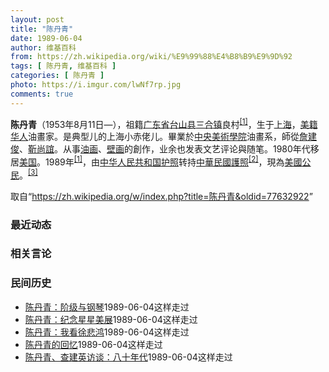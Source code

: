 ```yaml
---
layout: post
title: "陈丹青"
date: 1989-06-04
author: 维基百科
from: https://zh.wikipedia.org/wiki/%E9%99%88%E4%B8%B9%E9%9D%92
tags: [ 陈丹青, 维基百科 ]
categories: [ 陈丹青 ]
photo: https://i.imgur.com/lwNf7rp.jpg
comments: true
---
```

<div class="mw-parser-output">
<p><b>陈丹青</b>（1953年8月11日<span class="useeditintro" title="Template:BLP editintro">—</span>），祖籍<a href="/wiki/%E5%B9%BF%E4%B8%9C%E7%9C%81" title="广东省">广东省</a><a href="/wiki/%E5%8F%B0%E5%B1%B1%E5%8E%BF" class="mw-redirect" title="台山县">台山县</a><a href="/wiki/%E4%B8%89%E5%90%88%E9%95%87_(%E5%8F%B0%E5%B1%B1%E5%B8%82)" title="三合镇 (台山市)">三合镇</a>良村<sup id="cite_ref-a1_1-2" class="reference"><a href="#cite_note-a1-1">[1]</a></sup>，生于<a href="/wiki/%E4%B8%8A%E6%B5%B7" class="mw-redirect" title="上海">上海</a>，<a href="/wiki/%E5%8D%8E%E8%A3%94%E7%BE%8E%E5%9B%BD%E4%BA%BA" title="华裔美国人">美籍华人</a>油畫家。是典型儿的上海小赤佬儿。畢業於<a href="/wiki/%E4%B8%AD%E5%A4%AE%E7%BE%8E%E8%A1%93%E5%AD%B8%E9%99%A2" class="mw-redirect" title="中央美術學院">中央美術學院</a>油畫系，師從<a href="/wiki/%E8%A9%B9%E5%BB%BA%E4%BF%8A" title="詹建俊">詹建俊</a>、<a href="/wiki/%E9%9D%B3%E5%B0%9A%E8%AA%BC" class="mw-redirect" title="靳尚誼">靳尚誼</a>。从事<a href="/wiki/%E6%B2%B9%E7%94%BB" title="油画">油画</a>、<a href="/wiki/%E5%A3%81%E7%94%BB" class="mw-redirect" title="壁画">壁画</a>的創作，业余也发表文艺评论與随笔。1980年代移居<a href="/wiki/%E7%BE%8E%E5%9B%BD" title="美国">美国</a>。1989年<sup id="cite_ref-a1_1-3" class="reference"><a href="#cite_note-a1-1">[1]</a></sup>，由<a href="/wiki/%E4%B8%AD%E5%8D%8E%E4%BA%BA%E6%B0%91%E5%85%B1%E5%92%8C%E5%9B%BD%E6%8A%A4%E7%85%A7" title="中华人民共和国护照">中华人民共和国护照</a>转持<a href="/wiki/%E4%B8%AD%E8%8F%AF%E6%B0%91%E5%9C%8B%E8%AD%B7%E7%85%A7" title="中華民國護照">中華民國護照</a><sup id="cite_ref-a2_2-2" class="reference"><a href="#cite_note-a2-2">[2]</a></sup>，現為<a href="/wiki/%E7%BE%8E%E5%9B%BD%E5%85%AC%E6%B0%91" title="美国公民">美國公民</a>。<sup id="cite_ref-3" class="reference"><a href="#cite_note-3">[3]</a></sup>
</p>
</div><!--esi <esi:include src="/esitest-fa8a495983347898/content" /> --><noscript><img src="//zh.wikipedia.org/wiki/Special:CentralAutoLogin/start?type=1x1" alt="" title="" width="1" height="1" style="border: none; position: absolute;"></noscript>
<div class="printfooter" data-nosnippet="">取自“<a dir="ltr" href="https://zh.wikipedia.org/w/index.php?title=陈丹青&amp;oldid=77632922">https://zh.wikipedia.org/w/index.php?title=陈丹青&amp;oldid=77632922</a>”</div><div id="recent-news"><h3>最近动态</h3><ul></ul></div><div id="open-opinion"><h3>相关言论</h3><ul></ul></div><div id="mjls-record"><h3>民间历史</h3><ul><li><a href="https://nodebe4.github.io/mjlsh/1989-06-04/%E9%99%88%E4%B8%B9%E9%9D%92-%E9%98%B6%E7%BA%A7%E4%B8%8E%E9%92%A2%E7%90%B4/" title="陈丹青">陈丹青：阶级与钢琴</a><time>1989-06-04</time><a class="tag">这样走过</a></li>
<li><a href="https://nodebe4.github.io/mjlsh/1989-06-04/%E9%99%88%E4%B8%B9%E9%9D%92-%E7%BA%AA%E5%BF%B5%E6%98%9F%E6%98%9F%E7%BE%8E%E5%B1%95/" title="陈丹青">陈丹青：纪念星星美展</a><time>1989-06-04</time><a class="tag">这样走过</a></li>
<li><a href="https://nodebe4.github.io/mjlsh/1989-06-04/%E9%99%88%E4%B8%B9%E9%9D%92-%E6%88%91%E7%9C%8B%E5%BE%90%E6%82%B2%E9%B8%BF/" title="陈丹青">陈丹青：我看徐悲鸿</a><time>1989-06-04</time><a class="tag">这样走过</a></li>
<li><a href="https://nodebe4.github.io/mjlsh/1989-06-04/%E9%99%88%E4%B8%B9%E9%9D%92%E7%9A%84%E5%9B%9E%E5%BF%86/" title="">陈丹青的回忆</a><time>1989-06-04</time><a class="tag">这样走过</a></li>
<li><a href="https://nodebe4.github.io/mjlsh/1989-06-04/%E9%99%88%E4%B8%B9%E9%9D%92-%E6%9F%A5%E5%BB%BA%E8%8B%B1%E8%AE%BF%E8%B0%88-%E5%85%AB%E5%8D%81%E5%B9%B4%E4%BB%A3/" title="陈丹青、查建英访谈">陈丹青、查建英访谈：八十年代</a><time>1989-06-04</time><a class="tag">这样走过</a></li>
</ul></div>